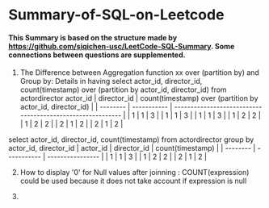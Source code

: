 # Summary-of-SQL-on-Leetcode

#### This Summary is based on the structure made by https://github.com/siqichen-usc/LeetCode-SQL-Summary. Some connections between questions are supplemented.

1. The Difference between Aggregation function xx over (partition by) and Group by:
  Details in having 
  select actor_id, director_id, count(timestamp) over (partition by actor_id, director_id) from actordirector 
     actor_id | director_id | count(timestamp) over (partition by actor_id, director_id) |
    | -------- | ----------- | ---------------------------------------------------------- |
    | 1        | 1           | 3                                                          |
    | 1        | 1           | 3                                                          |
    | 1        | 1           | 3                                                          |
    | 1        | 2           | 2                                                          |
    | 1        | 2           | 2                                                          |
    | 2        | 1           | 2                                                          |
    | 2        | 1           | 2                                                          |


select actor_id, director_id, count(timestamp) from actordirector group by actor_id, director_id
    | actor_id | director_id | count(timestamp) |
    | -------- | ----------- | ---------------- |
    | 1        | 1           | 3                |
    | 1        | 2           | 2                |
    | 2        | 1           | 2                |


2. How to display '0' for Null values after joinning :
  COUNT(expression) could be used because it does not take account if expression is null
  

3. 

